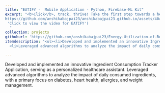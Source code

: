 ```yaml
---
title: "EATIFY -  Mobile Application - Python, Firebase-ML Kit"
excerpt: "<b>Click</b>, track, thrive! Take the first step towards a healthier you with our easy-to-use Ingredient Consumption Tracker App🍝.<br/>[![Eatify](/files/EatifyImage.png)](
https://github.com/anshikabajpai23/anshikabajpai23.github.io/assets/40437600/f0d8676c-e7ed-4f4e-9c29-7e9e185d5619
 'Click to view the video for EATIFY')
  "
collection: projects
githuburl: 'https://github.com/anshikabajpai23/Energy-Utilization-of-Rooftops-In-Urban-Areas'
itemdescription: "<ul><li>Developed and implemented an innovative Ingredient Consumption Tracker Application, serving as a personalized healthcare assistant.</li>
  <li>Leveraged advanced algorithms to analyze the impact of daily consumed ingredients, with a primary focus on diabetes, heart health, allergies, and weight management.</li></ul>"

---
```



Developed and implemented an innovative Ingredient Consumption Tracker Application, serving as a personalized healthcare assistant.
Leveraged advanced algorithms to analyze the impact of daily consumed ingredients, with a primary focus on diabetes, heart health, allergies, and weight management.
